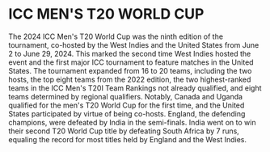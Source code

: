 # ICC MEN'S T20 WORLD CUP
The 2024 ICC Men's T20 World Cup was the ninth edition of the tournament, co-hosted by the West Indies and the United States from June 2 to June 29, 2024. This marked the second time West Indies hosted the event and the first major ICC tournament to feature matches in the United States. The tournament expanded from 16 to 20 teams, including the two hosts, the top eight teams from the 2022 edition, the two highest-ranked teams in the ICC Men's T20I Team Rankings not already qualified, and eight teams determined by regional qualifiers. Notably, Canada and Uganda qualified for the men's T20 World Cup for the first time, and the United States participated by virtue of being co-hosts. England, the defending champions, were defeated by India in the semi-finals. India went on to win their second T20 World Cup title by defeating South Africa by 7 runs, equaling the record for most titles held by England and the West Indies.
